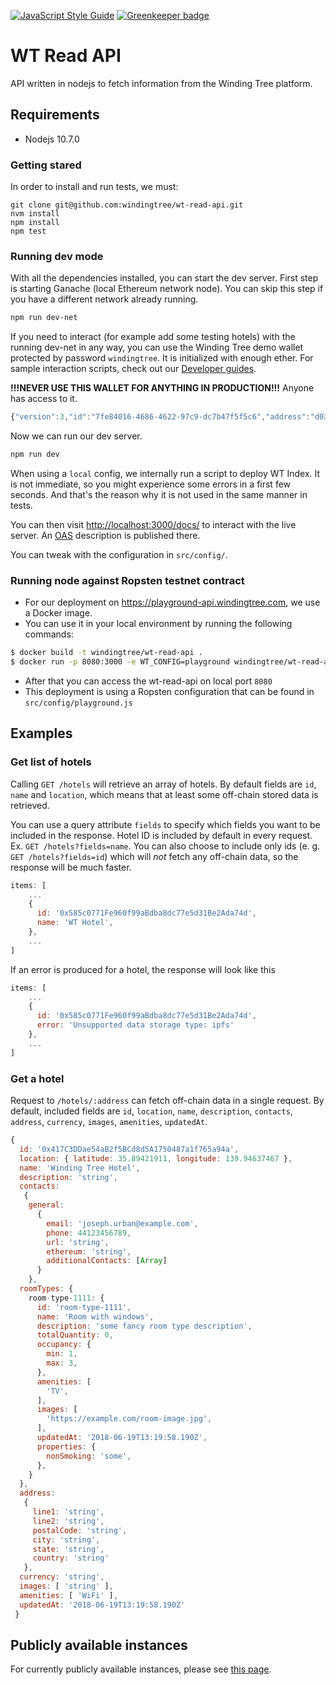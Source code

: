 [![JavaScript Style Guide](https://img.shields.io/badge/code_style-standard-brightgreen.svg)](https://standardjs.com) [![Greenkeeper badge](https://badges.greenkeeper.io/windingtree/wt-read-api.svg)](https://greenkeeper.io/)
# WT Read API
API written in nodejs to fetch information from the Winding Tree platform.

## Requirements
- Nodejs 10.7.0

### Getting stared
In order to install and run tests, we must:
```
git clone git@github.com:windingtree/wt-read-api.git
nvm install
npm install
npm test
```

### Running dev mode
With all the dependencies installed, you can start the dev server.
First step is starting Ganache (local Ethereum network node). You can skip this
step if you have a different network already running.
```bash
npm run dev-net
```

If you need to interact (for example add some testing hotels) with the running dev-net
in any way, you can use the Winding Tree demo wallet protected by password `windingtree`.
It is initialized with enough ether. For sample interaction scripts, check out our
[Developer guides](https://github.com/windingtree/wiki/tree/master/developer-guides).

**!!!NEVER USE THIS WALLET FOR ANYTHING IN PRODUCTION!!!** Anyone has access to it.

```js
{"version":3,"id":"7fe84016-4686-4622-97c9-dc7b47f5f5c6","address":"d037ab9025d43f60a31b32a82e10936f07484246","crypto":{"ciphertext":"ef9dcce915eeb0c4f7aa2bb16b9ae6ce5a4444b4ed8be45d94e6b7fe7f4f9b47","cipherparams":{"iv":"31b12ef1d308ea1edacc4ab00de80d55"},"cipher":"aes-128-ctr","kdf":"scrypt","kdfparams":{"dklen":32,"salt":"d06ccd5d9c5d75e1a66a81d2076628f5716a3161ca204d92d04a42c057562541","n":8192,"r":8,"p":1},"mac":"2c30bc373c19c5b41385b85ffde14b9ea9f0f609c7812a10fdcb0a565034d9db"}};
```

Now we can run our dev server.
```bash
npm run dev
```
When using a `local` config, we internally run a script to deploy WT Index. It is not immediate,
so you might experience some errors in a first few seconds. And that's the reason why
it is not used in the same manner in tests.

You can then visit [http://localhost:3000/docs/](http://localhost:3000/docs/) to interact
with the live server. An [OAS](https://github.com/OAI/OpenAPI-Specification) description is published there.

You can tweak with the configuration in `src/config/`.

### Running node against Ropsten testnet contract

- For our deployment on https://playground-api.windingtree.com, we use a Docker image.
- You can use it in your local environment by running the following commands:
```sh
$ docker build -t windingtree/wt-read-api .
$ docker run -p 8080:3000 -e WT_CONFIG=playground windingtree/wt-read-api
```
- After that you can access the wt-read-api on local port `8080`
- This deployment is using a Ropsten configuration that can be found in `src/config/playground.js`

## Examples
### Get list of hotels

Calling `GET /hotels` will retrieve an array of hotels. By default fields are `id`, `name` and `location`, which
means that at least some off-chain stored data is retrieved.

You can use a query attribute `fields` to specify which fields you want to be included in the response.
Hotel ID is included by default in every request. Ex. `GET /hotels?fields=name`. You can also choose to include
only ids (e. g. `GET /hotels?fields=id`) which will *not* fetch any off-chain data, so the response will be much faster.

```javascript
items: [
    ...
    { 
      id: '0x585c0771Fe960f99aBdba8dc77e5d31Be2Ada74d',
      name: 'WT Hotel',
    },
    ...
]
```

If an error is produced for a hotel, the response will look like this
```javascript
items: [
    ...
    { 
      id: '0x585c0771Fe960f99aBdba8dc77e5d31Be2Ada74d',
      error: 'Unsupported data storage type: ipfs' 
    },
    ...
]
```


### Get a hotel

Request to `/hotels/:address` can fetch off-chain data in a single request. By default, included fields are `id`, `location`, 
`name`, `description`, `contacts`, `address`, `currency`, `images`, `amenities`, `updatedAt`.


```javascript
{ 
  id: '0x417C3DDae54aB2f5BCd8d5A1750487a1f765a94a',
  location: { latitude: 35.89421911, longitude: 139.94637467 },
  name: 'Winding Tree Hotel',
  description: 'string',
  contacts: 
   { 
    general: 
      { 
        email: 'joseph.urban@example.com',
        phone: 44123456789,
        url: 'string',
        ethereum: 'string',
        additionalContacts: [Array] 
      } 
    },
  roomTypes: {
    room-type-1111: {
      id: 'room-type-1111',
      name: 'Room with windows',
      description: 'some fancy room type description',
      totalQuantity: 0,
      occupancy: {
        min: 1,
        max: 3,
      },
      amenities: [
        'TV',
      ],
      images: [
        'https://example.com/room-image.jpg',
      ],
      updatedAt: '2018-06-19T13:19:58.190Z',
      properties: {
        nonSmoking: 'some',
      },
    }
  },
  address: 
   { 
     line1: 'string',
     line2: 'string',
     postalCode: 'string',
     city: 'string',
     state: 'string',
     country: 'string' 
   },
  currency: 'string',
  images: [ 'string' ],
  amenities: [ 'WiFi' ],
  updatedAt: '2018-06-19T13:19:58.190Z'
 }

```

## Publicly available instances

For currently publicly available instances, please see [this
page](https://github.com/windingtree/wiki/blob/docs/wt-environments/developer-resources.md#publicly-available-wt-deployments).
